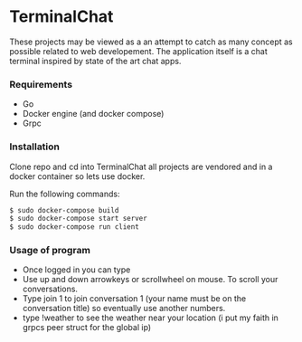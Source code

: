# TerminalChat

These projects may be viewed as a an attempt to catch as many concept as possible related to web developement.
The application itself is a chat terminal inspired by state of the art chat apps.

### Requirements
  - Go
  - Docker engine (and docker compose)
  - Grpc
### Installation

Clone repo and cd into TerminalChat all projects are vendored and in a docker container so lets use docker.

Run the following commands:
```sh
$ sudo docker-compose build
$ sudo docker-compose start server
$ sudo docker-compose run client
```


### Usage of program
 - Once logged in you can type
 - Use up and down arrowkeys or scrollwheel on mouse. To scroll your conversations.
 - Type join 1 to join conversation 1 (your name must be on the conversation title) so eventually use another numbers.
 - type !weather to see the weather near your location (i put my faith in grpcs peer struct for the global ip)
